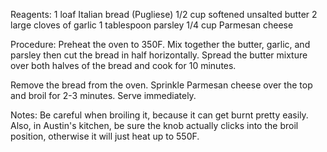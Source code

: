 Reagents:
1 loaf Italian bread (Pugliese)
1/2 cup softened unsalted butter
2 large cloves of garlic
1 tablespoon parsley
1/4 cup Parmesan cheese

Procedure:
Preheat the oven to 350F.  Mix together the butter, garlic, and parsley then cut the bread in half horizontally.  Spread the butter mixture over both halves of the bread and cook for 10 minutes.

Remove the bread from the oven.  Sprinkle Parmesan cheese over the top and broil for 2-3 minutes.  Serve immediately.

Notes:
Be careful when broiling it, because it can get burnt pretty easily.  Also, in Austin's kitchen, be sure the knob actually clicks into the broil position, otherwise it will just heat up to 550F.
